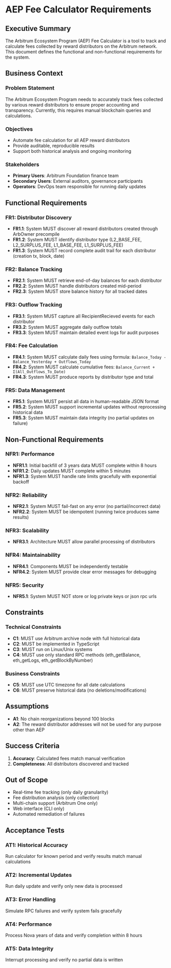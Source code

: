 # AEP Fee Calculator Requirements

## Executive Summary

The Arbitrum Ecosystem Program (AEP) Fee Calculator is a tool to track and calculate fees collected by reward distributors on the Arbitrum network. This document defines the functional and non-functional requirements for the system.

## Business Context

### Problem Statement

The Arbitrum Ecosystem Program needs to accurately track fees collected by various reward distributors to ensure proper accounting and transparency. Currently, this requires manual blockchain queries and calculations.

### Objectives

- Automate fee calculation for all AEP reward distributors
- Provide auditable, reproducible results
- Support both historical analysis and ongoing monitoring

### Stakeholders

- **Primary Users**: Arbitrum Foundation finance team
- **Secondary Users**: External auditors, governance participants
- **Operators**: DevOps team responsible for running daily updates

## Functional Requirements

### FR1: Distributor Discovery

- **FR1.1**: System MUST discover all reward distributors created through ArbOwner precompile
- **FR1.2**: System MUST identify distributor type (L2_BASE_FEE, L2_SURPLUS_FEE, L1_BASE_FEE, L1_SURPLUS_FEE)
- **FR1.3**: System MUST record complete audit trail for each distributor (creation tx, block, date)

### FR2: Balance Tracking

- **FR2.1**: System MUST retrieve end-of-day balances for each distributor
- **FR2.2**: System MUST handle distributors created mid-period
- **FR2.3**: System MUST store balance history for all tracked dates

### FR3: Outflow Tracking

- **FR3.1**: System MUST capture all RecipientRecieved events for each distributor
- **FR3.2**: System MUST aggregate daily outflow totals
- **FR3.3**: System MUST maintain detailed event logs for audit purposes

### FR4: Fee Calculation

- **FR4.1**: System MUST calculate daily fees using formula: `Balance_Today - Balance_Yesterday + Outflows_Today`
- **FR4.2**: System MUST calculate cumulative fees: `Balance_Current + Σ(All_Outflows_To_Date)`
- **FR4.3**: System MUST produce reports by distributor type and total

### FR5: Data Management

- **FR5.1**: System MUST persist all data in human-readable JSON format
- **FR5.2**: System MUST support incremental updates without reprocessing historical data
- **FR5.3**: System MUST maintain data integrity (no partial updates on failure)

## Non-Functional Requirements

### NFR1: Performance

- **NFR1.1**: Initial backfill of 3 years data MUST complete within 8 hours
- **NFR1.2**: Daily updates MUST complete within 5 minutes
- **NFR1.3**: System MUST handle rate limits gracefully with exponential backoff

### NFR2: Reliability

- **NFR2.1**: System MUST fail-fast on any error (no partial/incorrect data)
- **NFR2.2**: System MUST be idempotent (running twice produces same results)

### NFR3: Scalability

- **NFR3.1**: Architecture MUST allow parallel processing of distributors

### NFR4: Maintainability

- **NFR4.1**: Components MUST be independently testable
- **NFR4.2**: System MUST provide clear error messages for debugging

### NFR5: Security

- **NFR5.1**: System MUST NOT store or log private keys or json rpc urls

## Constraints

### Technical Constraints

- **C1**: MUST use Arbitrum archive node with full historical data
- **C2**: MUST be implemented in TypeScript
- **C3**: MUST run on Linux/Unix systems
- **C4**: MUST use only standard RPC methods (eth_getBalance, eth_getLogs, eth_getBlockByNumber)

### Business Constraints

- **C5**: MUST use UTC timezone for all date calculations
- **C6**: MUST preserve historical data (no deletions/modifications)

## Assumptions

- **A1**: No chain reorganizations beyond 100 blocks
- **A2**: The reward distributor addresses will not be used for any purpose other than AEP

## Success Criteria

1. **Accuracy**: Calculated fees match manual verification
2. **Completeness**: All distributors discovered and tracked

## Out of Scope

- Real-time fee tracking (only daily granularity)
- Fee distribution analysis (only collection)
- Multi-chain support (Arbitrum One only)
- Web interface (CLI only)
- Automated remediation of failures

## Acceptance Tests

### AT1: Historical Accuracy

Run calculator for known period and verify results match manual calculations

### AT2: Incremental Updates

Run daily update and verify only new data is processed

### AT3: Error Handling

Simulate RPC failures and verify system fails gracefully

### AT4: Performance

Process Nova years of data and verify completion within 8 hours

### AT5: Data Integrity

Interrupt processing and verify no partial data is written
